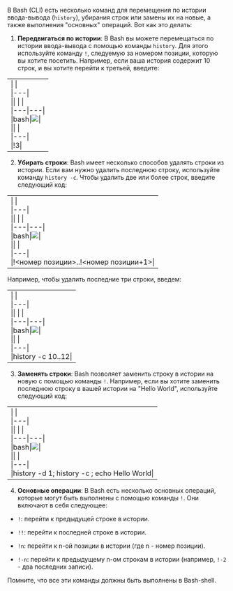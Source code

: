﻿﻿В Bash (CLI) есть несколько команд для перемещения по истории ввода-вывода (`history`), убирания строк или замены их на новые, а также выполнения "основных" операций. Вот как это делать:

  

1. **Передвигаться по истории**: В Bash вы можете перемещаться по истории ввода-вывода с помощью команды `history`. Для этого используйте команду `!`, следуемую за номером позиции, которую вы хотите посетить. Например, если ваша история содержит 10 строк, и вы хотите перейти к третьей, введите:

  

|   |
|---|
|\|   \|<br>\|---\|<br>\|\\|   \\|   \\|<br>\\|---\\|---\\|<br>\\|bash\\|![](qrc:/gpt4all/icons/copy.svg)\\|<br>\|\\|   \\|<br>\\|---\\|<br>\\|!3\\||

2. **Убирать строки**: Bash имеет несколько способов удалять строки из истории. Если вам нужно удалить последнюю строку, используйте команду `history -c`. Чтобы удалить две или более строк, введите следующий код:

  

|   |
|---|
|\|   \|<br>\|---\|<br>\|\\|   \\|   \\|<br>\\|---\\|---\\|<br>\\|bash\\|![](qrc:/gpt4all/icons/copy.svg)\\|<br>\|\\|   \\|<br>\\|---\\|<br>\\|!<номер позиции>..!<номер позиции+1>\\||

Например, чтобы удалить последние три строки, введем:

  

|   |
|---|
|\|   \|<br>\|---\|<br>\|\\|   \\|   \\|<br>\\|---\\|---\\|<br>\\|bash\\|![](qrc:/gpt4all/icons/copy.svg)\\|<br>\|\\|   \\|<br>\\|---\\|<br>\\|history -c 10..12\\||

3. **Заменять строки**: Bash позволяет заменить строку в истории на новую с помощью команды `!`. Например, если вы хотите заменить последнюю строку в вашей истории на "Hello World", используйте следующий код:

  

|   |
|---|
|\|   \|<br>\|---\|<br>\|\\|   \\|   \\|<br>\\|---\\|---\\|<br>\\|bash\\|![](qrc:/gpt4all/icons/copy.svg)\\|<br>\|\\|   \\|<br>\\|---\\|<br>\\|history -d 1; history -c ; echo Hello World\\||

4. **Основные операции**: В Bash есть несколько основных операций, которые могут быть выполнены с помощью команды `!`. Они включают в себя следующее:

- `!`: перейти к предыдущей строке в истории.

- `!!`: перейти к последней строке в истории.

- `!n`: перейти к n-ой позиции в истории (где n - номер позиции).

- `!-n`: перейти к предыдущему n-ом строкам в истории (например, `!-2` - два последних записи).

  

Помните, что все эти команды должны быть выполнены в Bash-shell.